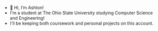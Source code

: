 - 👋 Hi, I’m Ashton!
- I'm a student at The Ohio State University studying Computer Science and Engineering!
- I'll be keeping both coursework and personal projects on this account.

<!---
ashton22305/ashton22305 is a ✨ special ✨ repository because its `README.md` (this file) appears on your GitHub profile.
You can click the Preview link to take a look at your changes.
--->
